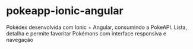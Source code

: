 # pokeapp-ionic-angular
Pokédex desenvolvida com Ionic + Angular, consumindo a PokeAPI. Lista, detalha e permite favoritar Pokémons com interface responsiva e navegação
